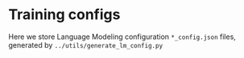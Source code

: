 # Training configs

Here we store Language Modeling configuration `*_config.json` files, generated by `../utils/generate_lm_config.py`
